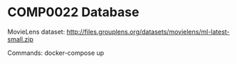 # COMP0022 Database
MovieLens dataset:  http://files.grouplens.org/datasets/movielens/ml-latest-small.zip

Commands:
docker-compose up

<!-- docker build -t mysql_db . - build an image
docker run -d mysql_db   - run the container (for detached mode)
docker restart 'container_name' - restart it
docker exec -it 'ee4a85ad7bbd' (name of container) /bin/bash - run bash
cd docker-entrypoint-initdb.d
mysql -pcomp0022 -->

